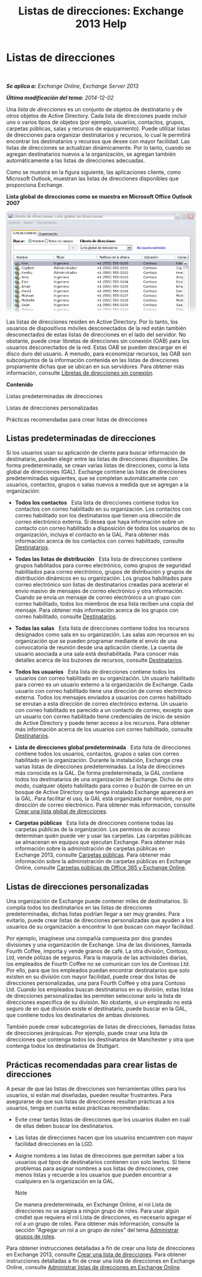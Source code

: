 ﻿---
title: 'Listas de direcciones: Exchange 2013 Help'
TOCTitle: Listas de direcciones
ms:assetid: 8ee2672a-3a45-4897-8cc0-fa23c374dbf9
ms:mtpsurl: https://technet.microsoft.com/es-es/library/Bb232119(v=EXCHG.150)
ms:contentKeyID: 49895771
ms.date: 04/23/2018
mtps_version: v=EXCHG.150
ms.translationtype: HT
---

# Listas de direcciones

 

_**Se aplica a:** Exchange Online, Exchange Server 2013_

_**Última modificación del tema:** 2014-12-02_

Una *lista de direcciones* es un conjunto de objetos de destinatario y de otros objetos de Active Directory. Cada lista de direcciones puede incluir uno o varios tipos de objetos (por ejemplo, usuarios, contactos, grupos, carpetas públicas, salas y recursos de equipamiento). Puede utilizar listas de direcciones para organizar destinatarios y recursos, lo cual le permitirá encontrar los destinatarios y recursos que desee con mayor facilidad. Las listas de direcciones se actualizan dinámicamente. Por lo tanto, cuando se agregan destinatarios nuevos a la organización, se agregan también automáticamente a las listas de direcciones adecuadas.

Como se muestra en la figura siguiente, las aplicaciones cliente, como Microsoft Outlook, muestran las listas de direcciones disponibles que proporciona Exchange.

**Lista global de direcciones como se muestra en Microsoft Office Outlook 2007**

![Listas de direcciones que se muestran en Outlook 2007](images/Bb232119.54d7729c-2e28-4863-8944-b0c37dabbbb3(EXCHG.150).gif "Listas de direcciones que se muestran en Outlook 2007")

Las listas de direcciones residen en Active Directory. Por lo tanto, los usuarios de dispositivos móviles desconectados de la red están también desconectados de estas listas de direcciones en el lado del servidor. No obstante, puede crear libretas de direcciones sin conexión (OAB) para los usuarios desconectados de la red. Estas OAB se pueden descargar en el disco duro del usuario. A menudo, para economizar recursos, las OAB son subconjuntos de la información contenida en las listas de direcciones propiamente dichas que se ubican en sus servidores. Para obtener más información, consulte [Libretas de direcciones sin conexión](offline-address-books-exchange-2013-help.md).

**Contenido**

Listas predeterminadas de direcciones

Listas de direcciones personalizadas

Prácticas recomendadas para crear listas de direcciones

## Listas predeterminadas de direcciones

Si los usuarios usan su aplicación de cliente para buscar información de destinatario, pueden elegir entre las listas de direcciones disponibles. De forma predeterminada, se crean varias listas de direcciones, como la lista global de direcciones (GAL). Exchange contiene las listas de direcciones predeterminadas siguientes, que se completan automáticamente con usuarios, contactos, grupos o salas nuevos a medida que se agregan a la organización:

  - **Todos los contactos**   Esta lista de direcciones contiene todos los contactos con correo habilitado en su organización. Los contactos con correo habilitado son los destinatarios que tienen una dirección de correo electrónico externa. Si desea que haya información sobre un contacto con correo habilitado a disposición de todos los usuarios de su organización, incluya el contacto en la GAL. Para obtener más información acerca de los contactos con correo habilitado, consulte [Destinatarios](recipients-exchange-2013-help.md).

  - **Todas las listas de distribución**   Esta lista de direcciones contiene grupos habilitados para correo electrónico, como grupos de seguridad habilitados para correo electrónico, grupos de distribución y grupos de distribución dinámicos en su organización. Los grupos habilitados para correo electrónico son listas de destinatarios creadas para acelerar el envío masivo de mensajes de correo electrónico y otra información. Cuando se envía un mensaje de correo electrónico a un grupo con correo habilitado, todos los miembros de esa lista reciben una copia del mensaje. Para obtener más información acerca de los grupos con correo habilitado, consulte [Destinatarios](recipients-exchange-2013-help.md).

  - **Todas las salas**   Esta lista de direcciones contiene todos los recursos designados como sala en su organización. Las salas son recursos en su organización que se pueden programar mediante el envío de una convocatoria de reunión desde una aplicación cliente. La cuenta de usuario asociada a una sala está deshabilitada. Para conocer más detalles acerca de los buzones de recursos, consulte [Destinatarios](recipients-exchange-2013-help.md).

  - **Todos los usuarios**   Esta lista de direcciones contiene todos los usuarios con correo habilitado en su organización. Un usuario habilitado para correo es un usuario externo a la organización de Exchange. Cada usuario con correo habilitado tiene una dirección de correo electrónico externa. Todos los mensajes enviados a usuarios con correo habilitado se enrutan a esta dirección de correo electrónico externa. Un usuario con correo habilitado es parecido a un contacto de correo, excepto que un usuario con correo habilitado tiene credenciales de inicio de sesión de Active Directory y puede tener acceso a los recursos. Para obtener más información acerca de los usuarios con correo habilitado, consulte [Destinatarios](recipients-exchange-2013-help.md).

  - **Lista de direcciones global predeterminada**   Esta lista de direcciones contiene todos los usuarios, contactos, grupos o salas con correo habilitado en la organización. Durante la instalación, Exchange crea varias listas de direcciones predeterminadas. La lista de direcciones más conocida es la GAL. De forma predeterminada, la GAL contiene todos los destinatarios de una organización de Exchange. Dicho de otro modo, cualquier objeto habilitado para correo o buzón de correo en un bosque de Active Directory que tenga instalado Exchange aparecerá en la GAL. Para facilitar el uso, la GAL está organizada por nombre, no por dirección de correo electrónico. Para obtener más información, consulte [Crear una lista global de direcciones](create-a-global-address-list-exchange-2013-help.md).

  - **Carpetas públicas**   Esta lista de direcciones contiene todas las carpetas públicas de la organización. Los permisos de acceso determinan quién puede ver y usar las carpetas. Las carpetas públicas se almacenan en equipos que ejecutan Exchange. Para obtener más información sobre la administración de carpetas públicas en Exchange 2013, consulte [Carpetas públicas](public-folders-exchange-2013-help.md). Para obtener más información sobre la administración de carpetas públicas en Exchange Online, consulte [Carpetas públicas de Office 365 y Exchange Online](https://technet.microsoft.com/es-es/library/jj200758\(v=exchg.150\)).

## Listas de direcciones personalizadas

Una organización de Exchange puede contener miles de destinatarios. Si compila todos los destinatarios en las listas de direcciones predeterminadas, dichas listas podrían llegar a ser muy grandes. Para evitarlo, puede crear listas de direcciones personalizadas que ayuden a los usuarios de su organización a encontrar lo que buscan con mayor facilidad.

Por ejemplo, imagínese una compañía compuesta por dos grandes divisiones y una organización de Exchange. Una de las divisiones, llamada Fourth Coffee, importa y vende granos de café. La otra división, Contoso, Ltd, vende pólizas de seguros. Para la mayoría de las actividades diarias, los empleados de Fourth Coffee no se comunican con los de Contoso Ltd. Por ello, para que los empleados puedan encontrar destinatarios que solo existen en su división con mayor facilidad, puede crear dos listas de direcciones personalizadas, una para Fourth Coffee y otra para Contoso Ltd. Cuando los empleados buscan destinatarios en su división, estas listas de direcciones personalizadas les permiten seleccionar solo la lista de direcciones específica de su división. No obstante, si un empleado no está seguro de en qué división existe el destinatario, puede buscar en la GAL, que contiene todos los destinatarios de ambas divisiones.

También puede crear subcategorías de listas de direcciones, llamadas listas de direcciones jerárquicas. Por ejemplo, puede crear una lista de direcciones que contenga todos los destinatarios de Manchester y otra que contenga todos los destinatarios de Stuttgart.

## Prácticas recomendadas para crear listas de direcciones

A pesar de que las listas de direcciones son herramientas útiles para los usuarios, si están mal diseñadas, pueden resultar frustrantes. Para asegurarse de que sus listas de direcciones resultan prácticas a los usuarios, tenga en cuenta estas prácticas recomendadas:

  - Evite crear tantas listas de direcciones que los usuarios duden en cuál de ellas deben buscar los destinatarios.

  - Las listas de direcciones hacen que los usuarios encuentren con mayor facilidad direcciones en la LGD.

  - Asigne nombres a las listas de direcciones que permitan saber a los usuarios qué tipos de destinatarios contienen con solo leerlos. Si tiene problemas para asignar nombres a sus listas de direcciones, cree menos listas y recuerde a los usuarios que pueden encontrar a cualquiera en la organización en la GAL.
    

    > [!NOTE]
    > De manera predeterminada, en Exchange Online, el rol Lista de direcciones no se asigna a ningún grupo de roles. Para usar algún cmdlet que requiera el rol Lista de direcciones, es necesario agregar el rol a un grupo de roles. Para obtener más información, consulte la sección "Agregar un rol a un grupo de roles" del tema <A href="manage-role-groups-exchange-2013-help.md">Administrar grupos de roles</A>.



Para obtener instrucciones detalladas a fin de crear una lista de direcciones en Exchange 2013, consulte [Crear una lista de direcciones](create-an-address-list-exchange-2013-help.md). Para obtener instrucciones detalladas a fin de crear una lista de direcciones en Exchange Online, consulte [Administrar listas de direcciones en Exchange Online](https://technet.microsoft.com/es-es/library/jj983798\(v=exchg.150\)).

